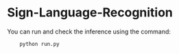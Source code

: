 # Sign-Language-Recognition


You can run and check the inference using the command:

```
    python run.py
```
